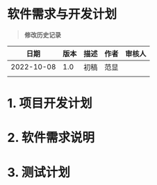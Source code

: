 # 软件需求与开发计划

> **修改历史记录**

| 日期       | 版本 | 描述 | 作者 | 审核人 |
| ---------- | ---- | ---- | ---- | ------ |
| 2022-10-08 | 1.0  | 初稿 | 范显 |        |
|            |      |      |      |        |



# 1. 项目开发计划





# 2. 软件需求说明





# 3. 测试计划